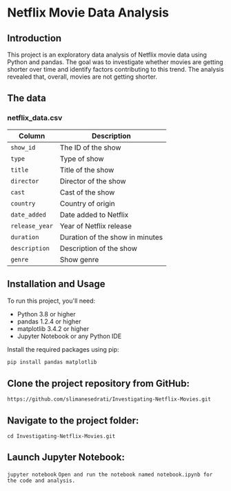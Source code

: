 # Netflix Movie Data Analysis

## Introduction
This project is an exploratory data analysis of Netflix movie data using Python and pandas. The goal was to investigate whether movies are getting shorter over time and identify factors contributing to this trend. The analysis revealed that, overall, movies are not getting shorter.

## The data
### **netflix_data.csv**
| Column | Description |
|--------|-------------|
| `show_id` | The ID of the show |
| `type` | Type of show |
| `title` | Title of the show |
| `director` | Director of the show |
| `cast` | Cast of the show |
| `country` | Country of origin |
| `date_added` | Date added to Netflix |
| `release_year` | Year of Netflix release |
| `duration` | Duration of the show in minutes |
| `description` | Description of the show |
| `genre` | Show genre |

## Installation and Usage
To run this project, you'll need:

- Python 3.8 or higher
- pandas 1.2.4 or higher
- matplotlib 3.4.2 or higher
- Jupyter Notebook or any Python IDE

Install the required packages using pip:
```bash
pip install pandas matplotlib
```
## Clone the project repository from GitHub:
`https://github.com/slimanesedrati/Investigating-Netflix-Movies.git`
## Navigate to the project folder:
`cd Investigating-Netflix-Movies.git`
## Launch Jupyter Notebook:
`jupyter notebook`
`Open and run the notebook named notebook.ipynb for the code and analysis.`


